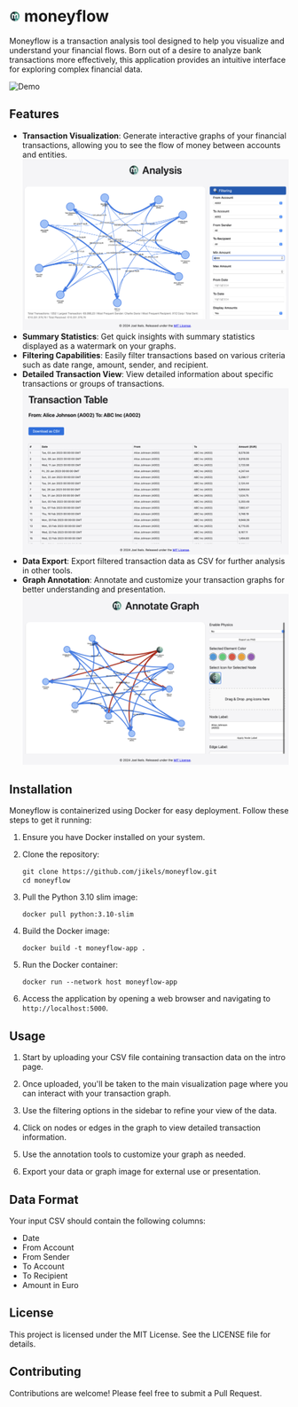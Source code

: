 # <img src="src/static/data/app_ui/moneyflow_icon.png" width="20"> moneyflow

Moneyflow is a transaction analysis tool designed to help you visualize and understand your financial flows. Born out of a desire to analyze bank transactions more effectively, this application provides an intuitive interface for exploring complex financial data.

![Demo](src/static/images/demo_moneyflow.gif)

## Features

- **Transaction Visualization**: Generate interactive graphs of your financial transactions, allowing you to see the flow of money between accounts and entities.
![Filtering](src/static/images/filter_transactions.png)
- **Summary Statistics**: Get quick insights with summary statistics displayed as a watermark on your graphs.
- **Filtering Capabilities**: Easily filter transactions based on various criteria such as date range, amount, sender, and recipient.
- **Detailed Transaction View**: View detailed information about specific transactions or groups of transactions.
![Annotation](src/static/images/transaction_view.png)
- **Data Export**: Export filtered transaction data as CSV for further analysis in other tools.
- **Graph Annotation**: Annotate and customize your transaction graphs for better understanding and presentation.
![Annotation](src/static/images/annotate_graph.png)

## Installation

Moneyflow is containerized using Docker for easy deployment. Follow these steps to get it running:

1. Ensure you have Docker installed on your system.

2. Clone the repository:
   ```
   git clone https://github.com/jikels/moneyflow.git
   cd moneyflow
   ```

3. Pull the Python 3.10 slim image:
   ```
   docker pull python:3.10-slim
   ```

4. Build the Docker image:
   ```
   docker build -t moneyflow-app .
   ```

5. Run the Docker container:
   ```
   docker run --network host moneyflow-app
   ```

6. Access the application by opening a web browser and navigating to `http://localhost:5000`.

## Usage

1. Start by uploading your CSV file containing transaction data on the intro page.

2. Once uploaded, you'll be taken to the main visualization page where you can interact with your transaction graph.

3. Use the filtering options in the sidebar to refine your view of the data.

4. Click on nodes or edges in the graph to view detailed transaction information.

5. Use the annotation tools to customize your graph as needed.

6. Export your data or graph image for external use or presentation.

## Data Format

Your input CSV should contain the following columns:
- Date
- From Account
- From Sender
- To Account
- To Recipient
- Amount in Euro

## License

This project is licensed under the MIT License. See the LICENSE file for details.

## Contributing

Contributions are welcome! Please feel free to submit a Pull Request.
